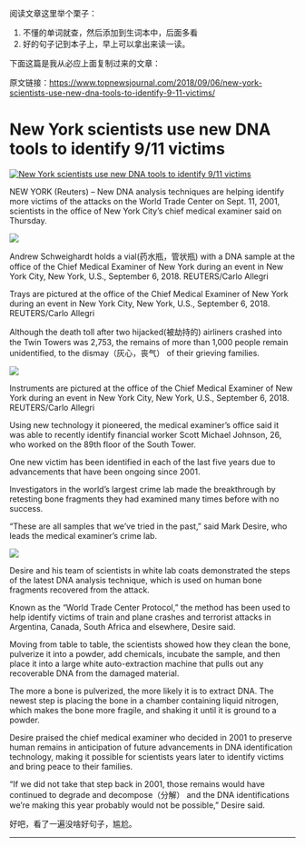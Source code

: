 阅读文章这里举个栗子：

1. 不懂的单词就查，然后添加到生词本中，后面多看
2. 好的句子记到本子上，早上可以拿出来读一读。

下面这篇是我从必应上面复制过来的文章：

原文链接：https://www.topnewsjournal.com/2018/09/06/new-york-scientists-use-new-dna-tools-to-identify-9-11-victims/

# New York scientists use new DNA tools to identify 9/11 victims

[![](https://www.topnewsjournal.com/wp-content/uploads/2018/09/1536275796_-696x464. "New York scientists use new DNA tools to identify 9/11 victims")](https://www.topnewsjournal.com/wp-content/uploads/2018/09/1536275796_)

NEW YORK \(Reuters\) – New DNA analysis techniques are helping identify more victims of the attacks on the World Trade Center on Sept. 11, 2001, scientists in the office of New York City’s chief medical examiner said on Thursday.

![](https://www.topnewsjournal.com/wp-content/uploads/2018/09/New-York-scientists-use-new-DNA-tools-to-identify-911-victims)

Andrew Schweighardt holds a vial\(药水瓶，管状瓶\) with a DNA sample at the office of the Chief Medical Examiner of New York during an event in New York City, New York, U.S., September 6, 2018. REUTERS/Carlo Allegri

Trays are pictured at the office of the Chief Medical Examiner of New York during an event in New York City, New York, U.S., September 6, 2018. REUTERS/Carlo Allegri

Although the death toll after two hijacked\(被劫持的\) airliners crashed into the Twin Towers was 2,753, the remains of more than 1,000 people remain unidentified, to the dismay（灰心，丧气） of their grieving families.

![](https://www.topnewsjournal.com/wp-content/uploads/2018/09/1536275794_854_New-York-scientists-use-new-DNA-tools-to-identify-911-victims)

Instruments are pictured at the office of the Chief Medical Examiner of New York during an event in New York City, New York, U.S., September 6, 2018. REUTERS/Carlo Allegri

Using new technology it pioneered, the medical examiner’s office said it was able to recently identify financial worker Scott Michael Johnson, 26, who worked on the 89th floor of the South Tower.

One new victim has been identified in each of the last five years due to advancements that have been ongoing since 2001.

Investigators in the world’s largest crime lab made the breakthrough by retesting bone fragments they had examined many times before with no success.

“These are all samples that we’ve tried in the past,” said Mark Desire, who leads the medical examiner’s crime lab.

![](https://www.topnewsjournal.com/wp-content/uploads/2018/09/1536275795_341_New-York-scientists-use-new-DNA-tools-to-identify-911-victims)

Desire and his team of scientists in white lab coats demonstrated the steps of the latest DNA analysis technique, which is used on human bone fragments recovered from the attack.

Known as the “World Trade Center Protocol,” the method has been used to help identify victims of train and plane crashes and terrorist attacks in Argentina, Canada, South Africa and elsewhere, Desire said.

Moving from table to table, the scientists showed how they clean the bone, pulverize it into a powder, add chemicals, incubate the sample, and then place it into a large white auto-extraction machine that pulls out any recoverable DNA from the damaged material.

The more a bone is pulverized, the more likely it is to extract DNA. The newest step is placing the bone in a chamber containing liquid nitrogen, which makes the bone more fragile, and shaking it until it is ground to a powder.

Desire praised the chief medical examiner who decided in 2001 to preserve human remains in anticipation of future advancements in DNA identification technology, making it possible for scientists years later to identify victims and bring peace to their families.

“If we did not take that step back in 2001, those remains would have continued to degrade and decompose（分解） and the DNA identifications we’re making this year probably would not be possible,” Desire said.



好吧，看了一遍没啥好句子，尴尬。

---



